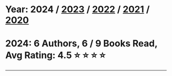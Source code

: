# Year: 2024 / [2023](../books/2023) / [2022](../books/2022) / [2021](../books/2021) / [2020](../books/2020) 
# 2024: 6 Authors, 6 / 9 Books Read, Avg Rating: 4.5 :star: :star: :star: :star:

---
